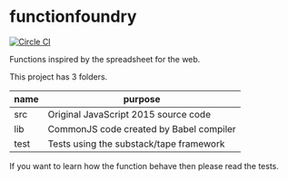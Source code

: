 # functionfoundry

[![Circle CI](https://circleci.com/gh/FunctionFoundry/functionfoundry.svg?style=svg)](https://circleci.com/gh/FunctionFoundry)

Functions inspired by the spreadsheet for the web.

This project has 3 folders.

  | name | purpose |
  | ------------- | ----------- |
  |src| Original JavaScript 2015 source code|
  |lib| CommonJS code created by Babel compiler|
  |test| Tests using the substack/tape framework|

If you want to learn how the function behave then please read the tests.
